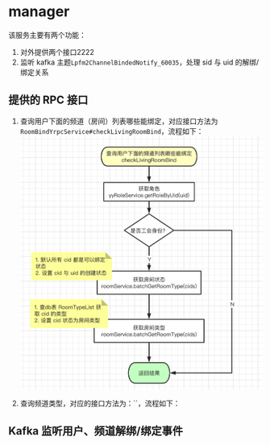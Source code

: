 # manager

该服务主要有两个功能：
1. 对外提供两个接口2222
2. 监听 kafka 主题`Lpfm2ChannelBindedNotify_60035`，处理 sid 与 uid 的解绑/绑定关系

## 提供的 RPC 接口
1. 查询用户下面的频道（房间）列表哪些能绑定，对应接口方法为`RoomBindYrpcService#checkLivingRoomBind`，流程如下：
![aah](media/16039361243941.png)


2. 查询频道类型，对应的接口方法为：``，流程如下：


## Kafka 监听用户、频道解绑/绑定事件

